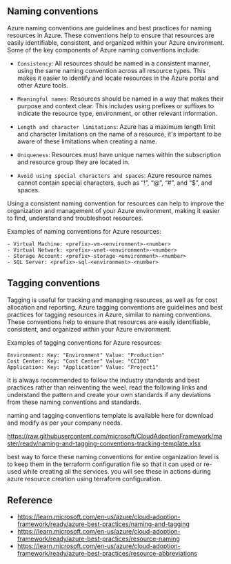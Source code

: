 <!-- # Chapter 2.1: Azure Naming Conventions -->

## Naming conventions

Azure naming conventions are guidelines and best practices for naming resources in Azure. These conventions help to ensure that resources are easily identifiable, consistent, and organized within your Azure environment. Some of the key components of Azure naming conventions include:

- `Consistency`: All resources should be named in a consistent manner, using the same naming convention across all resource types. This makes it easier to identify and locate resources in the Azure portal and other Azure tools.

- `Meaningful names`: Resources should be named in a way that makes their purpose and context clear. This includes using prefixes or suffixes to indicate the resource type, environment, or other relevant information.

- `Length and character limitations`: Azure has a maximum length limit and character limitations on the name of a resource, it's important to be aware of these limitations when creating a name.

- `Uniqueness`: Resources must have unique names within the subscription and resource group they are located in.

- `Avoid using special characters and spaces`: Azure resource names cannot contain special characters, such as “!”, “@”, “#”, and “$”, and spaces.

Using a consistent naming convention for resources can help to improve the organization and management of your Azure environment, making it easier to find, understand and troubleshoot resources.

Examples of naming conventions for Azure resources:
```
- Virtual Machine: <prefix>-vm-<environment>-<number>
- Virtual Network: <prefix>-vnet-<environment>-<number>
- Storage Account: <prefix>-storage-<environment>-<number>
- SQL Server: <prefix>-sql-<environment>-<number>
```

## Tagging conventions

Tagging is useful for tracking and managing resources, as well as for cost allocation and reporting. Azure tagging conventions are guidelines and best practices for tagging resources in Azure, similar to naming conventions. These conventions help to ensure that resources are easily identifiable, consistent, and organized within your Azure environment.

Examples of tagging conventions for Azure resources:

```
Environment: Key: "Environment" Value: "Production"
Cost Center: Key: "Cost Center" Value: "CC100"
Application: Key: "Application" Value: "Project1"
```

It is always recommended to follow the industry standards and best practices rather than reinventing the weel. read the following links and understand the pattern and create your own standards if any deviations from these naming conventions and standards.

naming and tagging conventions template is available here for download and modify as per your company needs.

https://raw.githubusercontent.com/microsoft/CloudAdoptionFramework/master/ready/naming-and-tagging-conventions-tracking-template.xlsx

best way to force these naming conventions for entire organization level is to keep them in the terraform configuration file so that it can used or re-used while creating all the services. you will see these in actions during azure resource creation using terraform configuration.


## Reference

- https://learn.microsoft.com/en-us/azure/cloud-adoption-framework/ready/azure-best-practices/naming-and-tagging
- https://learn.microsoft.com/en-us/azure/cloud-adoption-framework/ready/azure-best-practices/resource-naming
- https://learn.microsoft.com/en-us/azure/cloud-adoption-framework/ready/azure-best-practices/resource-abbreviations